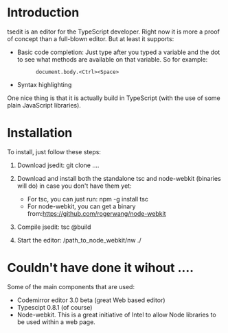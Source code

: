 Introduction
============
tsedit is an editor for the TypeScript developer. Right now it is more a proof of concept than a full-blown editor. But at least it supports:

- Basic code completion: Just type <Ctrl><Space> after you typed a variable and the dot to see what methods are available on that variable. So for example: 

            document.body.<Ctrl><Space> 

- Syntax highlighting


One nice thing is that it is actually build in TypeScript (with the use of some plain JavaScript libraries).


Installation
============
To install, just follow these steps:

1. Download jsedit: git clone ....

2. Download and install both the standalone tsc and node-webkit (binaries will do) in case you don't have them yet:
     - For tsc, you can just run: npm -g install tsc
     - For node-webkit, you can get a binary from:https://github.com/rogerwang/node-webkit


3. Compile jsedit: tsc @build

4. Start the editor: /path_to_node_webkit/nw ./
   

Couldn't have done it wihout ....
==========================================
Some of the main components that are used:

- Codemirror editor 3.0 beta (great Web based editor)
- Typescipt 0.8.1 (of course)
- Node-webkit. This is a great initiative of Intel to allow Node libraries to be used within a web page.


